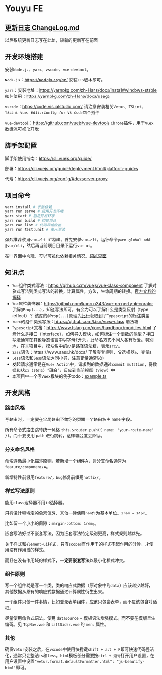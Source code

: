 # Youyu FE

## **[更新日志 ChangeLog.md](./ChangeLog.md)**

以后系统更新日志写在此处，较新的更新写在前面

## 开发环境搭建

安装`Node.js`、`yarn`、`vscode`、`vue-devtool`。

`Node.js`：https://nodejs.org/en/ 安装`LTS`版本即可。

`yarn`：安装地址：https://yarnpkg.com/zh-Hans/docs/install#windows-stable 如何使用：https://yarnpkg.com/zh-Hans/docs/usage

`vscode`：https://code.visualstudio.com/ 请注意安装相关`Vetur`、`TSLint`、`TSLint Vue`、`EditorConfig for VS Code`四个插件

`vue-devtool`：https://github.com/vuejs/vue-devtools `Chrome`插件，用于`Vuex`数据流可视化开发

## 脚手架配置

脚手架使用指南：https://cli.vuejs.org/guide/

部署：https://cli.vuejs.org/guide/deployment.html#platform-guides

代理：https://cli.vuejs.org/config/#devserver-proxy

## 项目命令

```bash
yarn install # 安装依赖
yarn run serve # 启用开发环境
yarn start # 启用开发环境
yarn run build # 构建项目
yarn run lint # 代码风格检查
yarn run test:unit # 单元测试
```
强烈推荐使用`vue-cli UI`构建。首先安装`vue-cli`，运行命令`yarn global add @vue/cli`，然后再当前项目目录下运行`vue ui`。

在UI界面中构建，可以可视化依赖相关情况。[预览界面](./docs/images/build.jpg)

## 知识点

- `Vue`组件类式写法：https://github.com/vuejs/vue-class-component 了解对象式写法到类式写法的转换，计算属性，方法，生命周期的转换。[官方文档的解释](https://cn.vuejs.org/v2/guide/typescript.html#Class-%E9%A3%8E%E6%A0%BC%E7%9A%84-Vue-%E7%BB%84%E4%BB%B6)
- `Vue`属性装饰器：https://github.com/kaorun343/vue-property-decorator 了解`@Prop(...)`，知道写法即可。有余力可以了解什么是类型反射（type reflect）？
    该库的`@Prop(...)`原理为[此行](https://github.com/kaorun343/vue-property-decorator/blob/19136ea9dcdf31e2d8fa93a0997bb6b1869bf8d8/src/vue-property-decorator.ts#L77)获取到了`Typescript`的标注类型
- `Vuex`的组件类式写法：https://github.com/ktsn/vuex-class 语法糖
- `Typescript`文档：https://www.tslang.cn/docs/handbook/modules.html 了解什么是接口（interface），如何导入模块，如何标注一个函数的类型？接口写法通常在其他静态语言中以字母`I`开头，此命名方式不同人各有所爱。特别地，在本项目中，模块名中的`@/`是路径语法糖，表示`src/`。
- `Sass`语法：https://www.sass.hk/docs/ 了解嵌套规则、父选择器`&`、变量`$`
- `Less`语法和`Sass`语法大同小异，注意变量通常以`@`
- 发起请求通常是在`Vuex Action`中，请求到的数据通过`commit mutation`，将数据和状态（state）“融合”，反应到当前视图（view）中
- 本项目中一个写`Vuex`模块的例子todo：[example.ts](./src/stores/example.ts)

## 开发风格

### 路由风格

写路由时，一定要在全局路由下给你的页面一个路由名字 `name` 字段。

所有命令式路由跳转统一风格 `this.$router.push({ name: 'your-route-name' })`。而不要使用 `path` 进行跳转，这样耦合度会降低。

### 分支命名风格

命名遵循最小化描述原则，若新增一个组件A，则分支命名通常为`feature/component/A`。

新增特性前缀用`feature/`，`bug`修复前缀用`hotfix/`。

### 样式写法原则

能用`class`选择器不用`id`选择器。

只有设计稿特定的像素值外，其他一律使用`rem`作为基本单位。`1rem = 14px`。

比如留一个小小的间隙：`margin-bottom: 1rem;`。

嵌套写法好过不嵌套写法，因为嵌套写法特定级别更高，样式规则越优先。

关于样式和`element-ui`样式，只有`scoped`有作用于的样式不起作用的时候，才使用没有作用域的样式。

而且在没有作用域的样式下，**一定要嵌套写法**以最小化样式冲突。

### 组件原则

写一个组件就是写一个类，类的响应式数据（原对象中的`data`）应该越少越好，其他数据从原有的响应式数据通过计算属性衍生出来。

一个组件只做一件事情，比如登录表单组件，应该只包含表单，而不应该包含对话框。

尽量使用命令式语法。使用 `dataSource` + 模板语法增强模式。而不要在模版里生编码。见 `TopNav.vue` 和 `LeftSider.vue` 的 `menu` 属性。

### 其他

确保`Vetur`安装之后，在`vscode`中使用快捷键`shift + alt + F`即可快速代码整洁化，通常只会整洁`ts`和`less`。`html`模板部分需要按`ctrl + 逗号`打开用户设置，在用户设置中设置`"vetur.format.defaultFormatter.html": "js-beautify-html"`即可。
